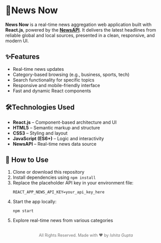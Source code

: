 <h1>📰News Now</h1>
<p>
  <strong>News Now</strong> is a real-time news aggregation web application built with <strong>React.js</strong>, powered by the <a href="https://newsapi.org" target="_blank"><strong>NewsAPI</strong></a>.
  It delivers the latest headlines from reliable global and local sources, presented in a clean, responsive, and modern UI.
</p>


<h2>✨Features</h2>
<ul>
  <li>Real-time news updates</li>
  <li>Category-based browsing (e.g., business, sports, tech)</li>
  <li>Search functionality for specific topics</li>
  <li>Responsive and mobile-friendly interface</li>
  <li>Fast and dynamic React components</li>
</ul>


<h2>🛠️Technologies Used</h2>
<ul>
  <li><strong>React.js</strong> – Component-based architecture and UI</li>
  <li><strong>HTML5</strong> – Semantic markup and structure</li>
  <li><strong>CSS3</strong> – Styling and layout</li>
  <li><strong>JavaScript (ES6+)</strong> – Logic and interactivity</li>
  <li><strong>NewsAPI</strong> – Real-time news data source</li>
</ul>

<h2>🚀 How to Use</h2>
<ol>
  <li>Clone or download this repository</li>
  <li>Install dependencies using <code>npm install</code></li>
  <li>Replace the placeholder API key in your environment file:
    <pre><code>REACT_APP_NEWS_API_KEY=your_api_key_here</code></pre>
  </li>
  <li>Start the app locally:
    <pre><code>npm start</code></pre>
  </li>
  <li>Explore real-time news from various categories</li>
</ol>

<br>
<div align="center" style="font-size: 0.9em; opacity: 0.6;">
  All Rights Reserved. Made with ❤️ by <em>Ishita Gupta</em>
</div>

